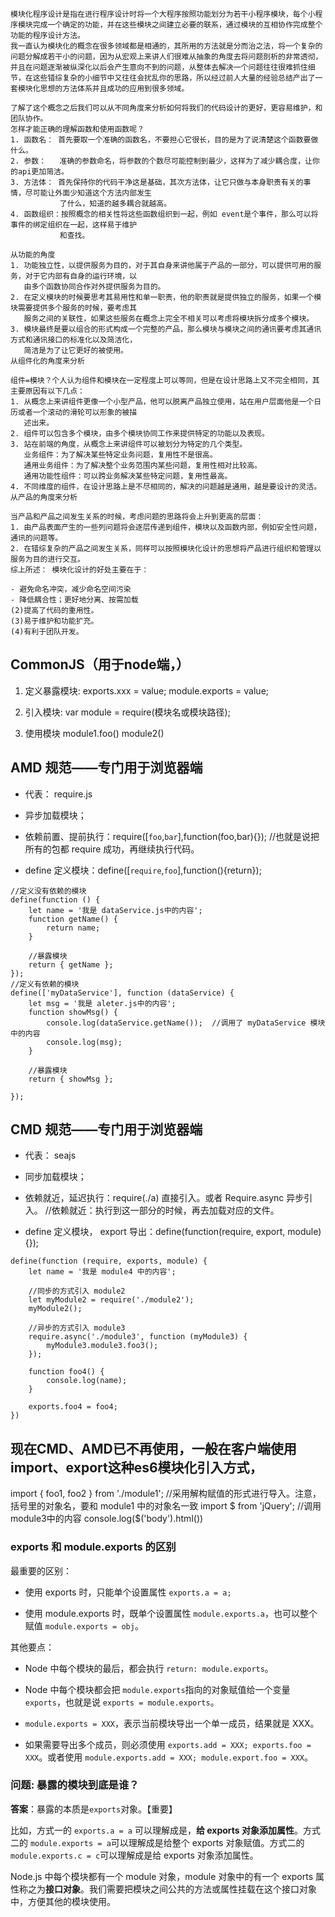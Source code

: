 ```
模块化程序设计是指在进行程序设计时将一个大程序按照功能划分为若干小程序模块，每个小程序模块完成一个确定的功能，并在这些模块之间建立必要的联系，通过模块的互相协作完成整个功能的程序设计方法。
我一直认为模块化的概念在很多领域都是相通的，其所用的方法就是分而治之法，将一个复杂的问题分解成若干小的问题，因为从宏观上来讲人们很难从抽象的角度去将问题剖析的非常透彻，并且在问题逐渐被纵深化以后会产生意向不到的问题，从整体去解决一个问题往往很难抓住细节，在这些错综复杂的小细节中又往往会扰乱你的思路，所以经过前人大量的经验总结产出了一套模块化思想的方法体系并且成功的应用到很多领域。

了解了这个概念之后我们可以从不同角度来分析如何将我们的代码设计的更好，更容易维护，和团队协作。
怎样才能正确的理解函数和使用函数呢？
1. 函数名： 首先要取一个准确的函数名，不要担心它很长，目的是为了说清楚这个函数要做什么。
2. 参数：   准确的参数命名，将参数的个数尽可能控制到最少，这样为了减少耦合度，让你的api更加简洁。
3. 方法体： 首先保持你的代码干净这是基础，其次方法体，让它只做与本身职责有关的事情，尽可能让外面少知道这个方法内部发生
           了什么，知道的越多耦合就越高。
4. 函数组织：按照概念的相关性将这些函数组织到一起，例如 event是个事件，那么可以将事件的绑定组织在一起，这样易于维护
           和查找。

从功能的角度
1. 功能独立性，以提供服务为目的，对于其自身来讲他属于产品的一部分，可以提供可用的服务，对于它内部有自身的运行环境，以
   由多个函数协同合作对外提供服务为目的。
2. 在定义模块的时候要思考其易用性和单一职责，他的职责就是提供独立的服务，如果一个模块需要提供多个服务的时候，要考虑其
   服务之间的关联性，如果这些服务在概念上完全不相关可以考虑将模块拆分成多个模块。
3. 模块最终是要以组合的形式构成一个完整的产品，那么模块与模块之间的通讯要考虑其通讯方式和通讯接口的标准化以及简洁化，
   简洁是为了让它更好的被使用。
从组件化的角度来分析

组件=模块？个人认为组件和模块在一定程度上可以等同，但是在设计思路上又不完全相同，其主要原因有以下几点：
1. 从概念上来讲组件更像一个小型产品，他可以脱离产品独立使用，站在用户层面他是一个日历或者一个滚动的滑轮可以形象的被描
   述出来。
2. 组件可以包含多个模块，由多个模块协同工作来提供特定的功能以及表现。
3. 站在前端的角度，从概念上来讲组件可以被划分为特定的几个类型。
   业务组件：为了解决某些特定业务问题，复用性不是很高。
   通用业务组件：为了解决整个业务范围内某些问题，复用性相对比较高。
   通用功能性组件：可以跨业务解决某些特定问题，复用性最高。
4. 不同维度的组件，在设计思路上是不尽相同的，解决的问题越是通用，越是要设计的灵活。
从产品的角度来分析

当产品和产品之间发生关系的时候，考虑问题的思路将会上升到更高的层面：
1. 由产品表面产生的一些列问题将会逐层传递到组件，模块以及函数内部，例如安全性问题，通讯的问题等。
2. 在错综复杂的产品之间发生关系，同样可以按照模块化设计的思想将产品进行组织和管理以服务为目的进行交互。
综上所述： 模块化设计的好处主要在于：

- 避免命名冲突，减少命名空间污染
- 降低耦合性；更好地分离、按需加载
(2)提高了代码的重用性。
(3)易于维护和功能扩充。
(4)有利于团队开发。
```

## CommonJS（用于node端，）

1. 定义暴露模块:
   exports.xxx = value;
   module.exports = value;

2. 引入模块:
   var module = require(模块名或模块路径);
3. 使用模块
   module1.foo()
   module2()

## AMD 规范——专门用于浏览器端
- 代表： require.js
- 异步加载模块；

- 依赖前置、提前执行：require([`foo`,`bar`],function(foo,bar){}); //也就是说把所有的包都 require 成功，再继续执行代码。

- define 定义模块：define([`require`,`foo`],function(){return});
```
//定义没有依赖的模块
define(function () {
    let name = '我是 dataService.js中的内容';
    function getName() {
        return name;
    }

    //暴露模块
    return { getName };
});
//定义有依赖的模块
define(['myDataService'], function (dataService) {
    let msg = '我是 aleter.js中的内容';
    function showMsg() {
        console.log(dataService.getName());  //调用了 myDataService 模块中的内容
        console.log(msg);
    }

    //暴露模块
    return { showMsg };

});
```
## CMD 规范——专门用于浏览器端
- 代表： seajs
- 同步加载模块；

- 依赖就近，延迟执行：require(./a) 直接引入。或者 Require.async 异步引入。 //依赖就近：执行到这一部分的时候，再去加载对应的文件。

- define 定义模块， export 导出：define(function(require, export, module){});
```
define(function (require, exports, module) {
    let name = '我是 module4 中的内容';

    //同步的方式引入 module2
    let myModule2 = require('./module2');
    myModule2();

    //异步的方式引入 module3
    require.async('./module3', function (myModule3) {
        myModule3.module3.foo3();
    });

    function foo4() {
        console.log(name);
    }

    exports.foo4 = foo4;
})
```

## 现在CMD、AMD已不再使用，一般在客户端使用import、export这种es6模块化引入方式，

import { foo1, foo2 } from './module1'; //采用解构赋值的形式进行导入。注意，括号里的对象名，要和 module1 中的对象名一致
import $ from 'jQuery';
//调用module3中的内容
console.log($('body').html())

### exports 和 module.exports 的区别

最重要的区别：

- 使用 exports 时，只能单个设置属性 `exports.a = a;`

- 使用 module.exports 时，既单个设置属性 `module.exports.a`，也可以整个赋值 `module.exports = obj`。

其他要点：

- Node 中每个模块的最后，都会执行 `return: module.exports`。

- Node 中每个模块都会把 `module.exports`指向的对象赋值给一个变量 `exports`，也就是说 `exports = module.exports`。

- `module.exports = XXX`，表示当前模块导出一个单一成员，结果就是 XXX。

- 如果需要导出多个成员，则必须使用 `exports.add = XXX; exports.foo = XXX`。或者使用 `module.exports.add = XXX; module.export.foo = XXX`。

### 问题: 暴露的模块到底是谁？

**答案**：暴露的本质是`exports`对象。【重要】

比如，方式一的 `exports.a = a` 可以理解成是，**给 exports 对象添加属性**。方式二的 `module.exports = a`可以理解成是给整个 exports 对象赋值。方式二的 `module.exports.c = c`可以理解成是给 exports 对象添加属性。

Node.js 中每个模块都有一个 module 对象，module 对象中的有一个 exports 属性称之为**接口对象**。我们需要把模块之间公共的方法或属性挂载在这个接口对象中，方便其他的模块使用。